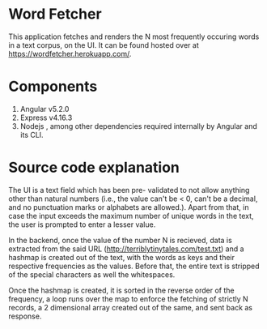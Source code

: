 # Word Fetcher

This application fetches and renders the N most frequently occuring words in a text corpus, on the UI. It can be found hosted over at https://wordfetcher.herokuapp.com/.

# Components

1. Angular v5.2.0
2. Express v4.16.3
3. Nodejs
, among other dependencies required internally by Angular and its CLI.

# Source code explanation

The UI is a text field which has been pre- validated to not allow anything other than natural numbers (i.e., the value can't be < 0, can't be a decimal, and no punctuation marks or alphabets are allowed.). Apart from that, in case the input exceeds the maximum number of unique words in the text, the user is prompted to enter a lesser value.

In the backend, once the value of the number N is recieved, data is extracted from the said URL (http://terriblytinytales.com/test.txt) and a hashmap is created out of the text, with the words as keys and their respective frequencies as the values. Before that, the entire text is stripped of the special characters as well the whitespaces.

Once the hashmap is created, it is sorted in the reverse order of the frequency, a loop runs over the map to enforce the fetching of strictly N records, a 2 dimensional array created out of the same, and sent back as response.
